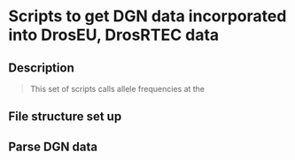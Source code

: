 # Scripts to get DGN data incorporated into DrosEU, DrosRTEC data

## Description
> This set of scripts calls allele frequencies at the 

## File structure set up

## Parse DGN data ###
